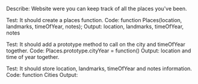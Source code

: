 Describe: Website were you can keep track of all the places you've been. 

Test: It should create a places function.
Code: function Places(location, landmarks, timeOfYear, notes);
Output: location, landmarks, timeOfYear, notes

Test: It should add a prototype method to call on the city and timeOfYear together.
Code: Places.prototype.cityYear = function() 
Output: location and time of year together.

Test: It should store location, landmarks, timeOfYear and notes information. 
Code: function Cities
Output: 
